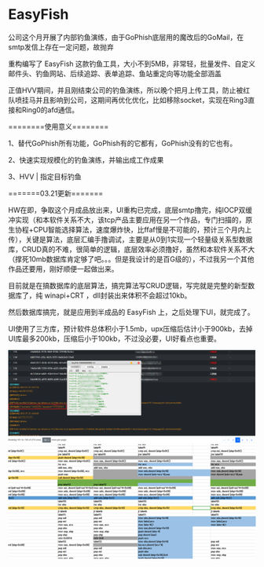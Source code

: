 # EasyFish

公司这个月开展了内部钓鱼演练，由于GoPhish底层用的魔改后的GoMail，在smtp发信上存在一定问题，故抛弃

重构编写了 EasyFish 这款钓鱼工具，大小不到5MB，非常轻，批量发件、自定义邮件头、钓鱼网站、后续追踪、表单追踪、鱼站重定向等功能全部涵盖

正值HVV期间，并且刚结束公司的钓鱼演练，所以晚个把月上传工具，防止被红队喷挂马并且影响到公司，这期间再优化优化，比如移除socket，实现在Ring3直接和Ring0的afd通信。

========使用意义========

1、替代GoPhish所有功能，GoPhish有的它都有，GoPhish没有的它也有。

2、快速实现规模化的钓鱼演练，并输出成工作成果

3、HVV | 指定目标钓鱼

=======03.21更新=======

HW在即，争取这个月成品放出来，UI重构已完成，底层smtp撸完，纯IOCP双缓冲实现（和本软件关系不大，该tcp产品主要应用在另一个作品，专门扫描的，原生协程+CPU智能选择算法，速度爆炸快，比ffaf慢是不可能的，预计三个月内上传），关键是算法，底层汇编手撸调试，主要是从0到1实现一个轻量级关系型数据库，CRUD真的不难，很简单的逻辑，底层效率必须撸好，虽然和本软件关系不大（撑死10mb数据库肯定够了吧。。。但是我设计的是百G级的），不过我另一个其他作品还要用，刚好顺便一起做出来。

目前就是在搞数据库的底层算法，搞完算法写CRUD逻辑，写完就是完整的新型数据库了，纯 winapi+CRT ，dll封装出来体积不会超过10kb。

然后数据库搞完，就是应用到半成品的 EasyFish 上，之后处理下UI，就完成了。

UI使用了三方库，预计软件总体积小于1.5mb，upx压缩后估计小于900kb，去掉UI库最多200kb，压缩后小于100kb，不过没必要，UI好看点也重要。

![image](微信图片_20220728095708.png)
![image](image.png)
